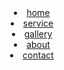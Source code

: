     	    	
<!DOCTYPE html>
<html>
<head>
	<title>SPOORTI CREATIONS</title>
  <link rel="stylesheet" type="text/css" href="css/style.css">
</head>
<body>
	<header>
<html>
		<div class="main">
			<url>
				<li><a href="#">home</a></li>
                <li><a href="#">service</a></li>
                <li><a href="#">gallery</a></li>
	            <li><a href="#">about</a></li>
	            <li><a href="#">contact</a></li>
	        </url>
 	    </div>
    </header>
</body>
</html>    	
